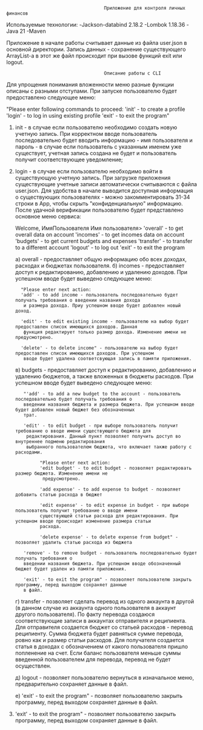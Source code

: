                                         Приложение для контроля личных финансов
Используемые технологии:
-Jackson-databind 2.18.2
-Lombok 1.18.36
-Java 21
-Maven

Приложение в начале работы считывает данные из файла user.json в основной директории. Запись данных - сохранение 
существующего ArrayList-а в этот же файл происходит при вызове функций exit или logout.

                                        Описание работы с CLI
Для упрощения понимания вложенности меню разные функции описаны с разными отступами. 
При запуске пользователю будет предоставлено следующее меню:

"Please enter following commands to proceed:
'init' - to create a profile
'login' - to log in using existing profile
'exit' - to exit the program"

1) init - в случае если пользователю необходимо создать новую учетную запись. При корректном вводе пользователь 
последовательно будет вводить информацию - имя пользователя и пароль - в случае если пользователь с указанным именем 
уже существует, учетная запись создана не будет и пользователь получит соответствующее уведомление;
2) login - в случае если пользователю необходимо войти в существующую учетную запись. При загрузке приложения
существующие учетные записи автоматически считываются с файла user.json. Для удобства в начале выводится доступная 
информация о существующих пользователях - можно закомментировать 31-34 строки в App, чтобы скрыть "конфиденциальную" 
информацию. После удачной верификации пользователю будет представлено основное меню сервиса:

    Welcome, ИмяПользователя
    Имя пользователя>
    'overall' - to get overall data on account
    'incomes' - to get incomes data on account
    'budgets' - to get current budgets and expenses
    'transfer' - to transfer to a different account
    'logout' - to log out
    'exit' - to exit the program

    а) overall - предоставляет общую информацию обо всех доходах, расходах и бюджетах пользователя.
    б) incomes - предоставляет доступ к редактированию, добавлению и удалению доходов. При успешном вводе будет выведено
    следующее меню:

         "Please enter next action:
         'add' - to add income - пользователь последовательно будет получать требования о введении названия дохода
          и размера дохода. Приу успешном вводе будет добавлен новый доход. 

         'edit' - to edit existing income - пользователю на выбор будет предоставлен список имеющихся доходов. Данная
          функция редактирует только размер дохода. Изменение имени не предусмотрено.

         'delete' - to delete income" - пользователю на выбор будет предоставлен список имеющихся доходов. При успешном  
          вводе будет удалена соответсвующая запись в памяти приложения.

    в) budgets - предоставляет доступ к редактированию, добавлению и удалению бюджетов, а также вложенных в бюджеты 
       расходов. При успешном вводе будет выведено следующее меню:

          "'add' - to add a new budget to the account - пользователь последовательно будет получать требования о 
          введении названия бюджета и размера бюджета. При успешном вводе будет добавлен новый бюджет без обозначенных
          трат.

          'edit' - to edit budget - при выборе пользователь получит требование о вводе имени существующего бюджета для  
           редактирования. Данный пункт позволяет получить доступ во внутреннее подменю редактирования
           выбранного пользователем бюджета, что включает также работу с расходами.

                "Please enter next action: 
                'edit budget' - to edit budget - позволяет редактировать размер бюджета. Изменение имени не  
                 предусмотрено.

                'add expense' - to add expense to budget - позволяет добавить статью расхода в бюджет

                'edit expense' - to edit expense in budget - при выборе пользователь получит требование о вводе имени 
                существующей статьи расхода для редактирования. При успешном вводе происходит изменение размера статьи
                расхода.

                'delete expense' - to delete expense from budget" - позволяет удалить статью расхода из бюджета

          'remove' - to remove budget - пользователь последовательно будет получать требования о 
          введении названия бюджета. При успешном вводе обозначенный бюджет будет удален из памяти приложения.

          'exit' - to exit the program" - позволяет пользователю закрыть программу, перед выходом сохраняет данные 
          в файл.

    г) transfer - позволяет сделать перевод из одного аккаунта в другой (в данном случае из аккаунта одного 
    пользователя в аккаунт другого пользователя). По факту перевода создаюся соответствующие записи в аккаунтах 
    отправителя и реципиента. Для отправителя создается бюджет со статьей расходов - перевод реципиенту. Сумма бюджета
    будет равняться сумме перевода, ровно как и размер статьи расходов. Для получателя создается статья в доходах с 
    обозначением от какого пользователя пришло попленение на счет. Если баланс пользователя меньше суммы введенной 
    пользователем для перевода, перевод не будет осуществлен.
    
    д) logout - позволяет пользователю вернуться в изначальное меню, предварительно сохраняет данные в файл.

    е) 'exit' - to exit the program" - позволяет пользователю закрыть программу, перед выходом сохраняет данные
   в файл.
3) 'exit' - to exit the program" - позволяет пользователю закрыть программу, перед выходом сохраняет данные
   в файл.


